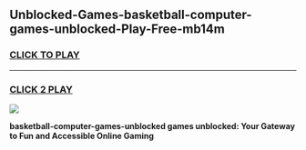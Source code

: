 
## Unblocked-Games-basketball-computer-games-unblocked-Play-Free-mb14m
<h3>
<a href="https://premium76.site?title=basketball-computer-games-unblocked&ref=15A">CLICK TO PLAY</a></h3>
<hr>

<h3>
<a href="https://premium76.site?title=basketball-computer-games-unblocked&ref=15A">CLICK 2 PLAY</a>
  
</h3>

<a href="https://premium76.site?title=basketball-computer-games-unblocked&ref=15A"><img src="https://clearcache.store/games.png"></a>


**basketball-computer-games-unblocked games unblocked: Your Gateway to Fun and Accessible Online Gaming**
